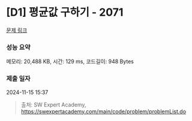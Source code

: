 # [D1] 평균값 구하기 - 2071 

[문제 링크](https://swexpertacademy.com/main/code/problem/problemDetail.do?contestProbId=AV5QRnJqA5cDFAUq) 

### 성능 요약

메모리: 20,488 KB, 시간: 129 ms, 코드길이: 948 Bytes

### 제출 일자

2024-11-15 15:37



> 출처: SW Expert Academy, https://swexpertacademy.com/main/code/problem/problemList.do